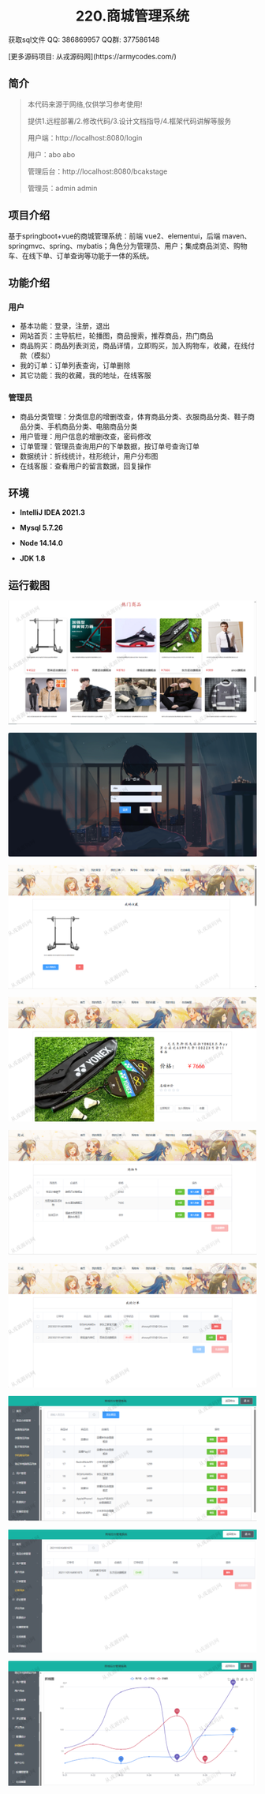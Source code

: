 <p><h1 align="center">220.商城管理系统</h1></p>

<p> 获取sql文件 QQ: 386869957 QQ群: 377586148 </p>
<p> [更多源码项目: 从戎源码网](https://armycodes.com/) </p>

## 简介

> 本代码来源于网络,仅供学习参考使用!
>
> 提供1.远程部署/2.修改代码/3.设计文档指导/4.框架代码讲解等服务
>
> 用户端：http://localhost:8080/login
> 
> 用户：abo abo
> 
> 管理后台：http://localhost:8080/bcakstage
> 
> 管理员：admin admin
>

## 项目介绍
基于springboot+vue的商城管理系统：前端 vue2、elementui，后端 maven、springmvc、spring、mybatis；角色分为管理员、用户；集成商品浏览、购物车、在线下单、订单查询等功能于一体的系统。

## 功能介绍

### 用户

- 基本功能：登录，注册，退出
- 网站首页：主导航栏，轮播图，商品搜索，推荐商品，热门商品
- 商品购买：商品列表浏览，商品详情，立即购买，加入购物车，收藏，在线付款（模拟）
- 我的订单：订单列表查询，订单删除
- 其它功能：我的收藏，我的地址，在线客服

### 管理员

- 商品分类管理：分类信息的增删改查，体育商品分类、衣服商品分类、鞋子商品分类、手机商品分类、电脑商品分类
- 用户管理：用户信息的增删改查，密码修改
- 订单管理：管理员查询用户的下单数据，按订单号查询订单
- 数据统计：折线统计，柱形统计，用户分布图
- 在线客服：查看用户的留言数据，回复操作

## 环境

- <b>IntelliJ IDEA 2021.3</b>

- <b>Mysql 5.7.26</b>

- <b>Node 14.14.0</b>

- <b>JDK 1.8</b>

## 运行截图

![](screenshot/1.png)

![](screenshot/2.png)

![](screenshot/3.png)

![](screenshot/4.png)

![](screenshot/5.png)

![](screenshot/6.png)

![](screenshot/7.png)

![](screenshot/8.png)

![](screenshot/9.png)